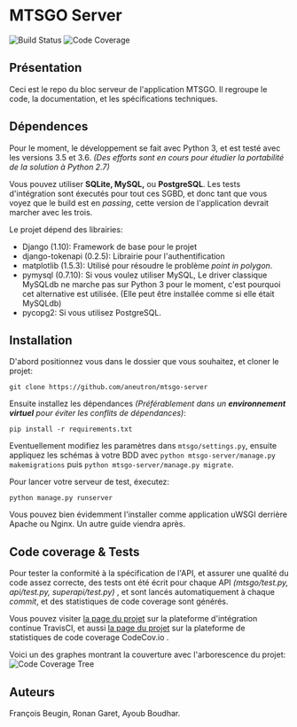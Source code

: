 # MTSGO Server
![Build Status](https://travis-ci.org/aneutron/mtsgo-server.svg?branch=master)
![Code Coverage](https://codecov.io/github/aneutron/mtsgo-server/coverage.svg?branch=master)

## Présentation

Ceci est le repo du bloc serveur de l'application MTSGO. Il regroupe le code, la documentation, et les spécifications techniques.

## Dépendences

Pour le moment, le développement se fait avec Python 3, et est testé avec les versions 3.5 et 3.6. _(Des efforts sont en cours pour étudier la portabilité de la solution à Python 2.7)_

Vous pouvez utiliser __SQLite, MySQL,__ ou __PostgreSQL__. Les tests d'intégration sont éxecutés pour tout ces SGBD, et donc tant que vous voyez que le build est en _passing_, cette version de l'application devrait marcher avec les trois.

Le projet dépend des librairies:
- Django (1.10): Framework de base pour le projet
- django-tokenapi (0.2.5): Librairie pour l'authentification
- matplotlib (1.5.3): Utilisé pour résoudre le problème _point in polygon_.
- pymysql (0.7.10): Si vous voulez utiliser MySQL, Le driver classique MySQLdb ne marche pas sur Python 3 pour le moment, c'est pourquoi cet alternative est utilisée. (Elle peut être installée comme si elle était MySQLdb) 
- pycopg2: Si vous utilisez PostgreSQL.

## Installation
D'abord positionnez vous dans le dossier que vous souhaitez, et cloner le projet:

`git clone https://github.com/aneutron/mtsgo-server`

Ensuite installez les dépendances _(Préférablement dans un __environnement virtuel__ pour éviter les conflits de dépendances)_:

`pip install -r requirements.txt`

Eventuellement modifiez les paramètres dans `mtsgo/settings.py`, ensuite appliquez les schémas à votre BDD avec `python mtsgo-server/manage.py makemigrations` puis `python mtsgo-server/manage.py migrate`.

Pour lancer votre serveur de test, éxecutez:

`python manage.py runserver`

Vous pouvez bien évidemment l'installer comme application uWSGI derrière Apache ou Nginx. Un autre guide viendra après.


## Code coverage & Tests

Pour tester la conformité à la spécification de l'API, et assurer une qualité du code assez correcte, des tests ont été écrit pour chaque API
_(mtsgo/test.py, api/test.py, superapi/test.py)_ , et sont lancés automatiquement à chaque _commit_, et des statistiques de code coverage sont générés.

Vous pouvez visiter [la page du projet](https://travis-ci.org/aneutron/mtsgo-server/) sur la plateforme d'intégration continue TravisCI, et aussi [la page du projet](https://codecov.io/gh/aneutron/mtsgo-server/) sur la plateforme de statistiques de code coverage CodeCov.io .

Voici un des graphes montrant la couverture avec l'arborescence du projet:
![Code Coverage Tree](https://codecov.io/gh/aneutron/mtsgo-server/branch/master/graphs/icicle.svg)

## Auteurs

François Beugin, Ronan Garet, Ayoub Boudhar.
